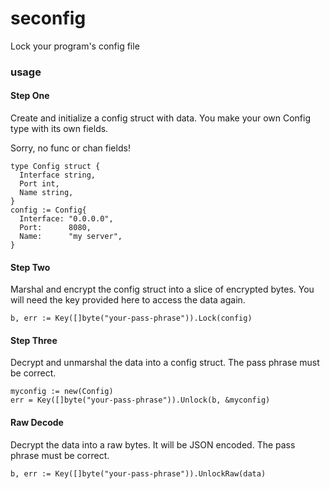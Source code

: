 # seconfig

Lock your program's config file

### usage

#### **Step One**

Create and initialize a config struct with data. You make your own Config type with its own fields.

Sorry, no func or chan fields!

```
type Config struct {
  Interface string,
  Port int,
  Name string,
}
config := Config{
  Interface: "0.0.0.0",
  Port:      8080,
  Name:      "my server",
}

```
#### **Step Two**

Marshal and encrypt the config struct into a slice of encrypted bytes.  You will need the key provided here to access the data again.

```
b, err := Key([]byte("your-pass-phrase")).Lock(config)
```

#### **Step Three**

Decrypt and unmarshal the data into a config struct. The pass phrase must be correct.

```
myconfig := new(Config)
err = Key([]byte("your-pass-phrase")).Unlock(b, &myconfig)
```

#### **Raw Decode**

Decrypt the data into a raw bytes. It will be JSON encoded. The pass phrase must be correct.

```
b, err := Key([]byte("your-pass-phrase")).UnlockRaw(data)
```
